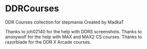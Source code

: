 # DDRCourses
DDR Courses collection for stepmania
Created by MadkaT

Thanks to jch02140 for the help with DDRS screenshots.
Thanks to anonywolf for the help with MAX and MAX2 CS courses.
Thanks to razorblade for the DDR X Arcade courses.